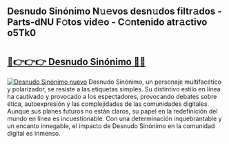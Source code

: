 ## Desnudo Sinónimo N𝚞𝚎vos desn𝚞dos filtr𝚊dos - Parts-dNU F𝚘tos vid𝚎o - C𝚘ntenido atr𝚊ctivo o5Tk0

# <h2><a href="http://mb1bcl.tromn.icu/?c=Desnudo+Sin%c3%b3nimo">🔗👉👉👉 Desnudo Sinónimo 🔗🔗</a></h2>

[![Desnudo Sinónimo nuevo](https://i.imgur.com/pEAQMta.gif)](http://mb1bcl.tromn.icu/?c=Desnudo+Sin%c3%b3nimo)
Desnudo Sinónimo, un personaje multifacético y polarizador, se resiste a las etiquetas simples. Su distintivo estilo en línea ha cautivado y provocado a los espectadores, provocando debates sobre ética, autoexpresión y las complejidades de las comunidades digitales. Aunque sus planes futuros no están claros, su papel en la redefinición del mundo en línea es incuestionable. Con una determinación inquebrantable y un encanto innegable, el impacto de Desnudo Sinónimo en la comunidad digital es inmenso.
